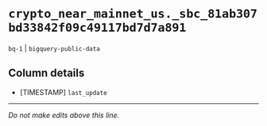 # `crypto_near_mainnet_us._sbc_81ab307bd33842f09c49117bd7d7a891`
`bq-1` | `bigquery-public-data`

## Column details
* [TIMESTAMP] `last_update`

-------------------------------------------------------------------------------
*Do not make edits above this line.*
